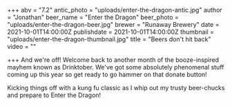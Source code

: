 +++
abv = "7.2"
antic_photo = "uploads/enter-the-dragon-antic.jpg"
author = "Jonathan"
beer_name = "Enter the Dragon"
beer_photo = "uploads/enter-the-dragon-beer.jpg"
brewer = "Runaway Brewery"
date = 2021-10-01T14:00:00Z
publishdate = 2021-10-01T14:00:00Z
thumbnail = "uploads/enter-the-dragon-thumbnail.jpg"
title = "Beers don't hit back"
video = ""

+++
And we're off! Welcome back to another month of the booze-inspired mayhem known as Drinktober. We've got some absolutely phenomenal stuff coming up this year so get ready to go hammer on that donate button!

Kicking things off with a kung fu classic as I whip out my trusty beer-chucks and prepare to Enter the Dragon!